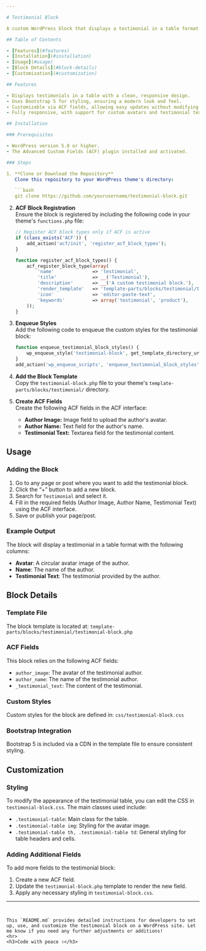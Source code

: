```yaml
---

# Testimonial Block

A custom WordPress block that displays a testimonial in a table format. This block is built using Advanced Custom Fields (ACF) and styled with Bootstrap.

## Table of Contents

- [Features](#features)
- [Installation](#installation)
- [Usage](#usage)
- [Block Details](#block-details)
- [Customization](#customization)

## Features

- Displays testimonials in a table with a clean, responsive design.
- Uses Bootstrap 5 for styling, ensuring a modern look and feel.
- Customizable via ACF fields, allowing easy updates without modifying the code.
- Fully responsive, with support for custom avatars and testimonial texts.

## Installation

### Prerequisites

- WordPress version 5.8 or higher.
- The Advanced Custom Fields (ACF) plugin installed and activated.

### Steps

1. **Clone or Download the Repository**  
   Clone this repository to your WordPress theme's directory:

   ```bash
   git clone https://github.com/yourusername/testimonial-block.git
   ```

2. **ACF Block Registration**  
   Ensure the block is registered by including the following code in your theme's `functions.php` file:

   ```php
   // Register ACF block types only if ACF is active
   if (class_exists('ACF')) {
       add_action('acf/init', 'register_acf_block_types');
   }
   
   function register_acf_block_types() {
       acf_register_block_type(array(
           'name'              => 'testimonial',
           'title'             => __('Testimonial'),
           'description'       => __('A custom testimonial block.'),
           'render_template'   => 'template-parts/blocks/testimonial/testimonial-block.php',
           'icon'              => 'editor-paste-text',
           'keywords'          => array('testimonial', 'product'),
       ));
   }
   ```

3. **Enqueue Styles**  
   Add the following code to enqueue the custom styles for the testimonial block:

   ```php
   function enqueue_testimonial_block_styles() {
       wp_enqueue_style('testimonial-block', get_template_directory_uri() . '/css/testimonial-block.css');
   }
   add_action('wp_enqueue_scripts', 'enqueue_testimonial_block_styles');
   ```

4. **Add the Block Template**  
   Copy the `testimonial-block.php` file to your theme's `template-parts/blocks/testimonial/` directory.

5. **Create ACF Fields**  
   Create the following ACF fields in the ACF interface:
   
   - **Author Image:** Image field to upload the author's avatar.
   - **Author Name:** Text field for the author's name.
   - **Testimonial Text:** Textarea field for the testimonial content.

## Usage

### Adding the Block

1. Go to any page or post where you want to add the testimonial block.
2. Click the “+” button to add a new block.
3. Search for `Testimonial` and select it.
4. Fill in the required fields (Author Image, Author Name, Testimonial Text) using the ACF interface.
5. Save or publish your page/post.

### Example Output

The block will display a testimonial in a table format with the following columns:

- **Avatar**: A circular avatar image of the author.
- **Name**: The name of the author.
- **Testimonial Text**: The testimonial provided by the author.

## Block Details

### Template File

The block template is located at:
`template-parts/blocks/testimonial/testimonial-block.php`

### ACF Fields

This block relies on the following ACF fields:

- `author_image`: The avatar of the testimonial author.
- `author_name`: The name of the testimonial author.
- `_testimonial_text`: The content of the testimonial.

### Custom Styles

Custom styles for the block are defined in:
`css/testimonial-block.css`

### Bootstrap Integration

Bootstrap 5 is included via a CDN in the template file to ensure consistent styling.

## Customization

### Styling

To modify the appearance of the testimonial table, you can edit the CSS in `testimonial-block.css`. The main classes used include:

- `.testimonial-table`: Main class for the table.
- `.testimonial-table img`: Styling for the avatar image.
- `.testimonial-table th, .testimonial-table td`: General styling for table headers and cells.

### Adding Additional Fields

To add more fields to the testimonial block:

1. Create a new ACF field.
2. Update the `testimonial-block.php` template to render the new field.
3. Apply any necessary styling in `testimonial-block.css`.

---
```


This `README.md` provides detailed instructions for developers to set up, use, and customize the testimonial block on a WordPress site. Let me know if you need any further adjustments or additions!
<hr>
<h3>Code with peace ✌️</h3>